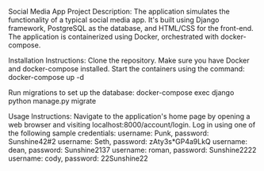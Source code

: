 Social Media App
Project Description:
The application simulates the functionality of a typical social media app. It's built using Django framework, PostgreSQL as the database, and HTML/CSS for the front-end. The application is containerized using Docker, orchestrated with docker-compose.

Installation Instructions:
Clone the repository.
Make sure you have Docker and docker-compose installed.
Start the containers using the command:
  docker-compose up -d

Run migrations to set up the database:
  docker-compose exec django python manage.py migrate

Usage Instructions:
Navigate to the application's home page by opening a web browser and visiting localhost:8000/account/login.
Log in using one of the following sample credentials:
  username: Punk, password: Sunshine42#2
  username: Seth, password: zAty3s*GP4a9LkQ
  username: dean, password: Sunshine2137
  username: roman, password: Sunshine2222
  username: cody, password: 22Sunshine22
